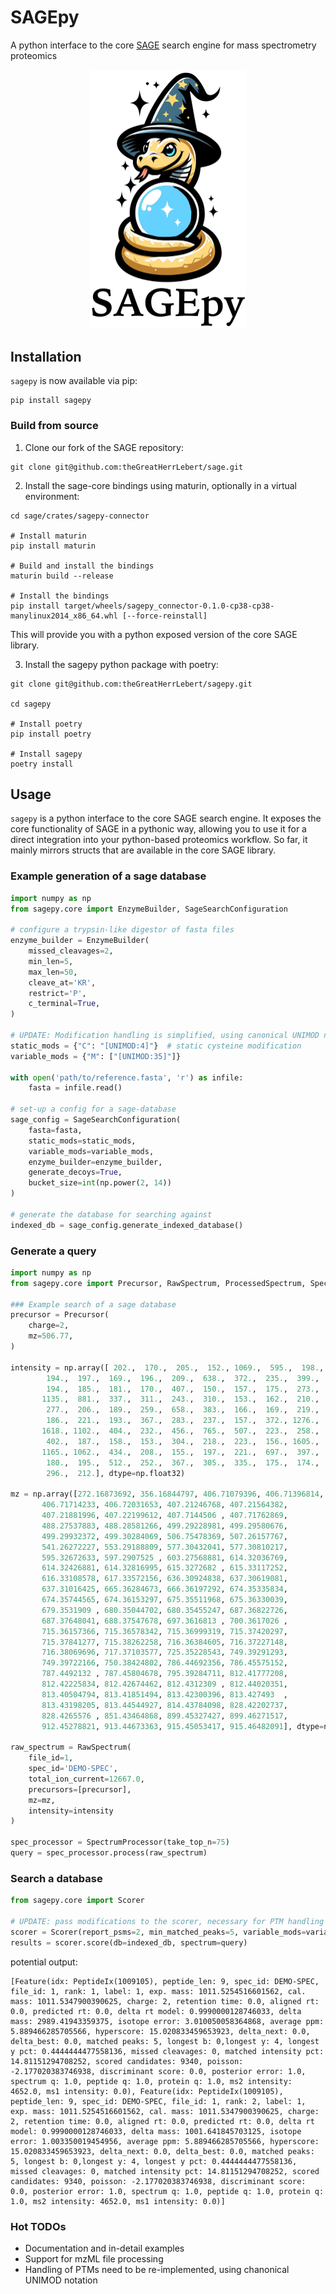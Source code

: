 # SAGEpy
A python interface to the core [SAGE](https://github.com/lazear/sage) search engine for mass spectrometry proteomics

<p align="center">
  <img src="sagepy_logo.png" alt="logo" width="250"/>
</p>

## Installation
`sagepy` is now available via pip:
```
pip install sagepy
```


### Build from source

1. Clone our fork of the SAGE repository:
```
git clone git@github.com:theGreatHerrLebert/sage.git
```

2. Install the sage-core bindings using maturin, optionally in a virtual environment:
```
cd sage/crates/sagepy-connector

# Install maturin
pip install maturin

# Build and install the bindings
maturin build --release

# Install the bindings
pip install target/wheels/sagepy_connector-0.1.0-cp38-cp38-manylinux2014_x86_64.whl [--force-reinstall]
```
This will provide you with a python exposed version of the core SAGE library.

3. Install the sagepy python package with poetry:
```
git clone git@github.com:theGreatHerrLebert/sagepy.git

cd sagepy

# Install poetry
pip install poetry

# Install sagepy
poetry install
```

## Usage
`sagepy` is a python interface to the core SAGE search engine. It exposes
the core functionality of SAGE in a pythonic way, allowing you to use it for a direct integration 
into your python-based proteomics workflow. So far, it mainly mirrors structs that are available
in the core SAGE library. 

### Example generation of a sage database
```python
import numpy as np
from sagepy.core import EnzymeBuilder, SageSearchConfiguration

# configure a trypsin-like digestor of fasta files
enzyme_builder = EnzymeBuilder(
    missed_cleavages=2, 
    min_len=5, 
    max_len=50, 
    cleave_at='KR', 
    restrict='P', 
    c_terminal=True,
)

# UPDATE: Modification handling is simplified, using canonical UNIMOD notation
static_mods = {"C": "[UNIMOD:4]"}  # static cysteine modification
variable_mods = {"M": ["[UNIMOD:35]"]}

with open('path/to/reference.fasta', 'r') as infile:
    fasta = infile.read()

# set-up a config for a sage-database
sage_config = SageSearchConfiguration(
    fasta=fasta,
    static_mods=static_mods,
    variable_mods=variable_mods,
    enzyme_builder=enzyme_builder,
    generate_decoys=True,
    bucket_size=int(np.power(2, 14))
)

# generate the database for searching against
indexed_db = sage_config.generate_indexed_database()
```

### Generate a query
```python
import numpy as np
from sagepy.core import Precursor, RawSpectrum, ProcessedSpectrum, SpectrumProcessor, Tolerance, Scorer, Representation

### Example search of a sage database
precursor = Precursor(
    charge=2,
    mz=506.77,
)

intensity = np.array([ 202.,  170.,  205.,  152., 1069.,  595.,  198.,  805.,  187.,
        194.,  197.,  169.,  196.,  209.,  638.,  372.,  235.,  399.,
        194.,  185.,  181.,  170.,  407.,  150.,  157.,  175.,  273.,
       1135.,  881.,  337.,  311.,  243.,  310.,  153.,  162.,  210.,
        277.,  206.,  189.,  259.,  658.,  383.,  166.,  169.,  219.,
        186.,  221.,  193.,  367.,  283.,  237.,  157.,  372., 1276.,
       1618., 1102.,  404.,  232.,  456.,  765.,  507.,  223.,  258.,
        402.,  187.,  158.,  153.,  304.,  218.,  223.,  156., 1605.,
       1165., 1062.,  434.,  208.,  155.,  197.,  221.,  697.,  397.,
        180.,  195.,  512.,  252.,  367.,  305.,  335.,  175.,  174.,
        296.,  212.], dtype=np.float32)

mz = np.array([272.16873692, 356.16844797, 406.71079396, 406.71396814,
       406.71714233, 406.72031653, 407.21246768, 407.21564382,
       407.21881996, 407.22199612, 407.7144506 , 407.71762869,
       488.27537883, 488.28581266, 499.29228981, 499.29580676,
       499.29932372, 499.30284069, 506.75478369, 507.26157767,
       541.26272227, 553.29188809, 577.30432041, 577.30810217,
       595.32672633, 597.2907525 , 603.27568881, 614.32036769,
       614.32426881, 614.32816995, 615.3272682 , 615.33117252,
       616.33108578, 617.33572156, 636.30924838, 637.30619081,
       637.31016425, 665.36284673, 666.36197292, 674.35335834,
       674.35744565, 674.36153297, 675.35511968, 675.36330039,
       679.3531909 , 680.35044702, 680.35455247, 687.36822726,
       687.37648041, 688.37547678, 697.3616813 , 700.3617026 ,
       715.36157366, 715.36578342, 715.36999319, 715.37420297,
       715.37841277, 715.38262258, 716.36384605, 716.37227148,
       716.38069696, 717.37103577, 725.35228543, 749.39291293,
       749.39722166, 750.38424802, 786.44692356, 786.45575152,
       787.4492132 , 787.45804678, 795.39284711, 812.41777208,
       812.42225834, 812.42674462, 812.4312309 , 812.44020351,
       813.40504794, 813.41851494, 813.42300396, 813.427493  ,
       813.43198205, 813.44544927, 814.43784098, 828.42202737,
       828.4265576 , 851.43464868, 899.45327427, 899.46271517,
       912.45278821, 913.44673363, 915.45053417, 915.46482091], dtype=np.float32)

raw_spectrum = RawSpectrum(
    file_id=1,
    spec_id='DEMO-SPEC',
    total_ion_current=12667.0,
    precursors=[precursor],
    mz=mz,
    intensity=intensity
)

spec_processor = SpectrumProcessor(take_top_n=75)
query = spec_processor.process(raw_spectrum)
```

### Search a database
```python
from sagepy.core import Scorer

# UPDATE: pass modifications to the scorer, necessary for PTM handling
scorer = Scorer(report_psms=2, min_matched_peaks=5, variable_mods=variable_mods, static_mods=static_mods)
results = scorer.score(db=indexed_db, spectrum=query)
```

potential output:
```
[Feature(idx: PeptideIx(1009105), peptide_len: 9, spec_id: DEMO-SPEC, file_id: 1, rank: 1, label: 1, exp. mass: 1011.5254516601562, cal. mass: 1011.5347900390625, charge: 2, retention time: 0.0, aligned rt: 0.0, predicted rt: 0.0, delta rt model: 0.9990000128746033, delta mass: 2989.41943359375, isotope error: 3.010050058364868, average ppm: 5.889466285705566, hyperscore: 15.020833459653923, delta_next: 0.0, delta_best: 0.0, matched peaks: 5, longest b: 0,longest y: 4, longest y pct: 0.4444444477558136, missed cleavages: 0, matched intensity pct: 14.81151294708252, scored candidates: 9340, poisson: -2.177020383746938, discriminant score: 0.0, posterior error: 1.0, spectrum q: 1.0, peptide q: 1.0, protein q: 1.0, ms2 intensity: 4652.0, ms1 intensity: 0.0), Feature(idx: PeptideIx(1009105), peptide_len: 9, spec_id: DEMO-SPEC, file_id: 1, rank: 2, label: 1, exp. mass: 1011.5254516601562, cal. mass: 1011.5347900390625, charge: 2, retention time: 0.0, aligned rt: 0.0, predicted rt: 0.0, delta rt model: 0.9990000128746033, delta mass: 1001.641845703125, isotope error: 1.003350019454956, average ppm: 5.889466285705566, hyperscore: 15.020833459653923, delta_next: 0.0, delta_best: 0.0, matched peaks: 5, longest b: 0,longest y: 4, longest y pct: 0.4444444477558136, missed cleavages: 0, matched intensity pct: 14.81151294708252, scored candidates: 9340, poisson: -2.177020383746938, discriminant score: 0.0, posterior error: 1.0, spectrum q: 1.0, peptide q: 1.0, protein q: 1.0, ms2 intensity: 4652.0, ms1 intensity: 0.0)]
```

### Hot TODOs
* Documentation and in-detail examples
* Support for mzML file processing
* Handling of PTMs need to be re-implemented, using chanonical UNIMOD notation
